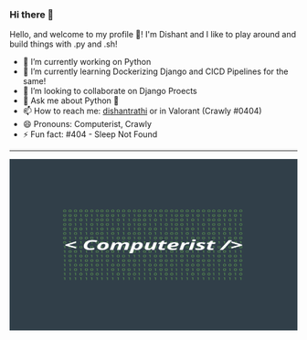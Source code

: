 ### Hi there 👋

Hello, and welcome to my profile 👋! I'm Dishant and I like to play around and build things with .py and .sh!

- 🔭 I’m currently working on Python
- 🌱 I’m currently learning Dockerizing Django and CICD Pipelines for the same!
- 👯 I’m looking to collaborate on Django Proects
- 💬 Ask me about Python 🐍
- 📫 How to reach me: [dishantrathi](https://keybase.io/dishantrathi) or in Valorant (Crawly #0404)
- 😄 Pronouns: Computerist, Crawly 
- ⚡ Fun fact: #404 - Sleep Not Found

<hr>

<div align="center">
    <img src="https://github.com/dishantrathi/dishantrathi/raw/main/Computerist.png" width="1200" height="300"/>
</div>
